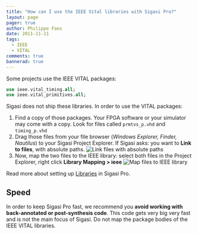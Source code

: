 ```yaml
---
title: "How can I use the IEEE Vital libraries with Sigasi Pro?"
layout: page 
pager: true
author: Philippe Faes
date: 2011-11-11
tags: 
  - IEEE
  - VITAL
comments: true
bannerad: true
---
```


Some projects use the IEEE VITAL packages:

```vhdl
use ieee.vital_timing.all;
use ieee.vital_primitives.all;
```

Sigasi does not ship these libraries. In order to use the VITAL packages:

1. Find a copy of those packages. Your FPGA software or your simulator may come with a copy. Look for files called `prmtvs_p.vhd` and `timing_p.vhd`
2. Drag those files from your file browser (*Windows Explorer, Finder, Nautilus*) to your Sigasi Project Explorer. If Sigasi asks: you want to **Link to files**, with absolute paths.
![Link files with absolute paths](/img/tech/vital-link-file-with-absolute-path.png)
3. Now, map the two files to the IEEE library: select both files in the Project Explorer, right click **Library Mapping > ieee** 
![Map files to IEEE library](/img/tech/vital-map-to-ieee.png)

Read more about setting up [Libraries](/manual/libraries) in Sigasi Pro.

## Speed

In order to keep Sigasi Pro fast, we recommend you **avoid working with back-annotated or post-synthesis code**. This code gets very big very fast and is not the main focus of Sigasi. 
Do not map the package bodies of the IEEE VITAL libraries.
